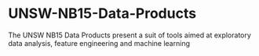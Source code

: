 # UNSW-NB15-Data-Products
 The UNSW NB15 Data Products present a suit of tools aimed at exploratory data analysis, feature engineering and machine learning
